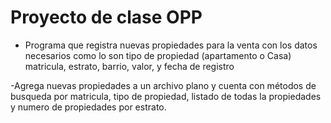 # Proyecto de clase OPP

- Programa que registra nuevas propiedades para la venta con los datos necesarios como lo son tipo de propiedad (apartamento o Casa) matricula, estrato, barrio, valor, y fecha de registro


-Agrega nuevas propiedades a un archivo plano y cuenta con métodos de busqueda por matricula, tipo de propiedad, listado de todas la propiedades y numero de propiedades por estrato. 

